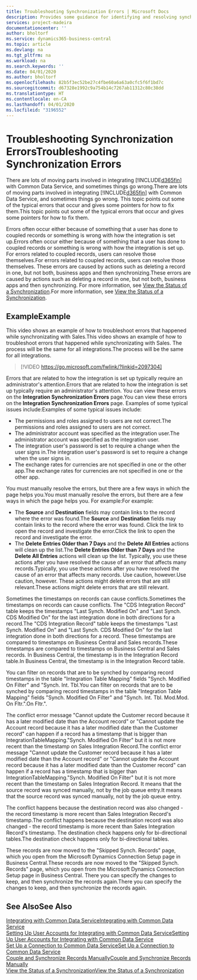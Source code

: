 ```yaml
---
title: Troubleshooting Synchronization Errors | Microsoft Docs
description: Provides some guidance for identifying and resolving synchronization errors.
services: project-madeira
documentationcenter: ''
author: bholtorf
ms.service: dynamics365-business-central
ms.topic: article
ms.devlang: na
ms.tgt_pltfrm: na
ms.workload: na
ms.search.keywords: ''
ms.date: 04/01/2020
ms.author: bholtorf
ms.openlocfilehash: 82b5f3ec52be27c4fbe60a6a63a0cfc5f6f1bd7c
ms.sourcegitcommit: d67328e1992c9a754b14c7267ab11312c80c38dd
ms.translationtype: HT
ms.contentlocale: en-CA
ms.lasthandoff: 04/01/2020
ms.locfileid: "3196552"
---
```

# <a name="troubleshooting-synchronization-errors"></a><span data-ttu-id="17f36-103">Troubleshooting Synchronization Errors</span><span class="sxs-lookup"><span data-stu-id="17f36-103">Troubleshooting Synchronization Errors</span></span>
<span data-ttu-id="17f36-104">There are lots of moving parts involved in integrating [!INCLUDE[d365fin](includes/d365fin_md.md)] with Common Data Service, and sometimes things go wrong.</span><span class="sxs-lookup"><span data-stu-id="17f36-104">There are lots of moving parts involved in integrating [!INCLUDE[d365fin](includes/d365fin_md.md)] with Common Data Service, and sometimes things go wrong.</span></span> <span data-ttu-id="17f36-105">This topic points out some of the typical errors that occur and gives some pointers for how to fix them.</span><span class="sxs-lookup"><span data-stu-id="17f36-105">This topic points out some of the typical errors that occur and gives some pointers for how to fix them.</span></span>

<span data-ttu-id="17f36-106">Errors often occur either because of something that a user has done to coupled records or something is wrong with how the integration is set up.</span><span class="sxs-lookup"><span data-stu-id="17f36-106">Errors often occur either because of something that a user has done to coupled records or something is wrong with how the integration is set up.</span></span> <span data-ttu-id="17f36-107">For errors related to coupled records, users can resolve those themselves.</span><span class="sxs-lookup"><span data-stu-id="17f36-107">For errors related to coupled records, users can resolve those themselves.</span></span> <span data-ttu-id="17f36-108">These errors are caused by actions such as deleting a record in one, but not both, business apps and then synchronizing.</span><span class="sxs-lookup"><span data-stu-id="17f36-108">These errors are caused by actions such as deleting a record in one, but not both, business apps and then synchronizing.</span></span> <span data-ttu-id="17f36-109">For more information, see [View the Status of a Synchronization](admin-how-to-view-synchronization-status.md).</span><span class="sxs-lookup"><span data-stu-id="17f36-109">For more information, see [View the Status of a Synchronization](admin-how-to-view-synchronization-status.md).</span></span>

## <a name="example"></a><span data-ttu-id="17f36-110">Example</span><span class="sxs-lookup"><span data-stu-id="17f36-110">Example</span></span>
<span data-ttu-id="17f36-111">This video shows an example of how to troubleshoot errors that happened while synchronizating with Sales.</span><span class="sxs-lookup"><span data-stu-id="17f36-111">This video shows an example of how to troubleshoot errors that happened while synchronizating with Sales.</span></span> <span data-ttu-id="17f36-112">The process will be the same for all integrations.</span><span class="sxs-lookup"><span data-stu-id="17f36-112">The process will be the same for all integrations.</span></span> 

> [!VIDEO https://go.microsoft.com/fwlink/?linkid=2097304]

<span data-ttu-id="17f36-113">Errors that are related to how the integration is set up typically require an administrator's attention.</span><span class="sxs-lookup"><span data-stu-id="17f36-113">Errors that are related to how the integration is set up typically require an administrator's attention.</span></span> <span data-ttu-id="17f36-114">You can view these errors on the **Integration Synchronization Errors** page.</span><span class="sxs-lookup"><span data-stu-id="17f36-114">You can view these errors on the **Integration Synchronization Errors** page.</span></span> <span data-ttu-id="17f36-115">Examples of some typical issues include:</span><span class="sxs-lookup"><span data-stu-id="17f36-115">Examples of some typical issues include:</span></span>  
  
* <span data-ttu-id="17f36-116">The permissions and roles assigned to users are not correct.</span><span class="sxs-lookup"><span data-stu-id="17f36-116">The permissions and roles assigned to users are not correct.</span></span>  
* <span data-ttu-id="17f36-117">The administrator account was specified as the integration user.</span><span class="sxs-lookup"><span data-stu-id="17f36-117">The administrator account was specified as the integration user.</span></span>  
* <span data-ttu-id="17f36-118">The integration user's password is set to require a change when the user signs in.</span><span class="sxs-lookup"><span data-stu-id="17f36-118">The integration user's password is set to require a change when the user signs in.</span></span>  
* <span data-ttu-id="17f36-119">The exchange rates for currencies are not specified in one or the other app.</span><span class="sxs-lookup"><span data-stu-id="17f36-119">The exchange rates for currencies are not specified in one or the other app.</span></span>  
  
<span data-ttu-id="17f36-120">You must manually resolve the errors, but there are a few ways in which the page helps you.</span><span class="sxs-lookup"><span data-stu-id="17f36-120">You must manually resolve the errors, but there are a few ways in which the page helps you.</span></span> <span data-ttu-id="17f36-121">For example:</span><span class="sxs-lookup"><span data-stu-id="17f36-121">For example:</span></span>  

* <span data-ttu-id="17f36-122">The **Source** and **Destination** fields may contain links to the record where the error was found.</span><span class="sxs-lookup"><span data-stu-id="17f36-122">The **Source** and **Destination** fields may contain links to the record where the error was found.</span></span> <span data-ttu-id="17f36-123">Click the link to open the record and investigate the error.</span><span class="sxs-lookup"><span data-stu-id="17f36-123">Click the link to open the record and investigate the error.</span></span>  
* <span data-ttu-id="17f36-124">The **Delete Entries Older than 7 Days** and the **Delete All Entries** actions will clean up the list.</span><span class="sxs-lookup"><span data-stu-id="17f36-124">The **Delete Entries Older than 7 Days** and the **Delete All Entries** actions will clean up the list.</span></span> <span data-ttu-id="17f36-125">Typically, you use these actions after you have resolved the cause of an error that affects many records.</span><span class="sxs-lookup"><span data-stu-id="17f36-125">Typically, you use these actions after you have resolved the cause of an error that affects many records.</span></span> <span data-ttu-id="17f36-126">Use caution, however.</span><span class="sxs-lookup"><span data-stu-id="17f36-126">Use caution, however.</span></span> <span data-ttu-id="17f36-127">These actions might delete errors that are still relevant.</span><span class="sxs-lookup"><span data-stu-id="17f36-127">These actions might delete errors that are still relevant.</span></span>

<span data-ttu-id="17f36-128">Sometimes the timestamps on records can cause conflicts.</span><span class="sxs-lookup"><span data-stu-id="17f36-128">Sometimes the timestamps on records can cause conflicts.</span></span> <span data-ttu-id="17f36-129">The "CDS Integration Record" table keeps the timestamps "Last Synch. Modified On" and "Last Synch. CDS Modified On" for the last integration done in both directions for a record.</span><span class="sxs-lookup"><span data-stu-id="17f36-129">The "CDS Integration Record" table keeps the timestamps "Last Synch. Modified On" and "Last Synch. CDS Modified On" for the last integration done in both directions for a record.</span></span> <span data-ttu-id="17f36-130">These timestamps are compared to timestamps on Business Central and Sales records.</span><span class="sxs-lookup"><span data-stu-id="17f36-130">These timestamps are compared to timestamps on Business Central and Sales records.</span></span> <span data-ttu-id="17f36-131">In Business Central, the timestamp is in the Integration Record table.</span><span class="sxs-lookup"><span data-stu-id="17f36-131">In Business Central, the timestamp is in the Integration Record table.</span></span>

<span data-ttu-id="17f36-132">You can filter on records that are to be synched by comparing record timestamps in the table "Integration Table Mapping" fields "Synch. Modified On Filter" and "Synch. Int. Tbl.</span><span class="sxs-lookup"><span data-stu-id="17f36-132">You can filter on records that are to be synched by comparing record timestamps in the table "Integration Table Mapping" fields "Synch. Modified On Filter" and "Synch. Int. Tbl.</span></span> <span data-ttu-id="17f36-133">Mod.</span><span class="sxs-lookup"><span data-stu-id="17f36-133">Mod.</span></span> <span data-ttu-id="17f36-134">On Fltr.".</span><span class="sxs-lookup"><span data-stu-id="17f36-134">On Fltr.".</span></span>

<span data-ttu-id="17f36-135">The conflict error message "Cannot update the Customer record because it has a later modified date than the Account record" or "Cannot update the Account record because it has a later modified date than the Customer record" can happen if a record has a timestamp that is bigger than IntegrationTableMapping."Synch. Modified On Filter" but it is not more recent than the timestamp on Sales Integration Record.</span><span class="sxs-lookup"><span data-stu-id="17f36-135">The conflict error message "Cannot update the Customer record because it has a later modified date than the Account record" or "Cannot update the Account record because it has a later modified date than the Customer record" can happen if a record has a timestamp that is bigger than IntegrationTableMapping."Synch. Modified On Filter" but it is not more recent than the timestamp on Sales Integration Record.</span></span> <span data-ttu-id="17f36-136">It means that the source record was synced manually, not by the job queue entry.</span><span class="sxs-lookup"><span data-stu-id="17f36-136">It means that the source record was synced manually, not by the job queue entry.</span></span> 

<span data-ttu-id="17f36-137">The conflict happens because the destination record was also changed  - the record timestamp is more recent than Sales Integration Record's timestamp.</span><span class="sxs-lookup"><span data-stu-id="17f36-137">The conflict happens because the destination record was also changed  - the record timestamp is more recent than Sales Integration Record's timestamp.</span></span> <span data-ttu-id="17f36-138">The destination check happens only for bi-directional tables.</span><span class="sxs-lookup"><span data-stu-id="17f36-138">The destination check happens only for bi-directional tables.</span></span> 

<span data-ttu-id="17f36-139">These records are now moved to the "Skipped Synch. Records" page, which you open from the Microsoft Dynamics Connection Setup page in Business Central.</span><span class="sxs-lookup"><span data-stu-id="17f36-139">These records are now moved to the "Skipped Synch. Records" page, which you open from the Microsoft Dynamics Connection Setup page in Business Central.</span></span> <span data-ttu-id="17f36-140">There you can specify the changes to keep, and then synchronize the records again.</span><span class="sxs-lookup"><span data-stu-id="17f36-140">There you can specify the changes to keep, and then synchronize the records again.</span></span>

## <a name="see-also"></a><span data-ttu-id="17f36-141">See Also</span><span class="sxs-lookup"><span data-stu-id="17f36-141">See Also</span></span>
[<span data-ttu-id="17f36-142">Integrating with Common Data Service</span><span class="sxs-lookup"><span data-stu-id="17f36-142">Integrating with Common Data Service</span></span>](admin-prepare-dynamics-365-for-sales-for-integration.md)  
[<span data-ttu-id="17f36-143">Setting Up User Accounts for Integrating with Common Data Service</span><span class="sxs-lookup"><span data-stu-id="17f36-143">Setting Up User Accounts for Integrating with Common Data Service</span></span>](admin-setting-up-integration-with-dynamics-sales.md)  
[<span data-ttu-id="17f36-144">Set Up a Connection to Common Data Service</span><span class="sxs-lookup"><span data-stu-id="17f36-144">Set Up a Connection to Common Data Service</span></span>](admin-how-to-set-up-a-dynamics-crm-connection.md)  
[<span data-ttu-id="17f36-145">Couple and Synchronize Records Manually</span><span class="sxs-lookup"><span data-stu-id="17f36-145">Couple and Synchronize Records Manually</span></span>](admin-how-to-couple-and-synchronize-records-manually.md)  
[<span data-ttu-id="17f36-146">View the Status of a Synchronization</span><span class="sxs-lookup"><span data-stu-id="17f36-146">View the Status of a Synchronization</span></span>](admin-how-to-view-synchronization-status.md)  
